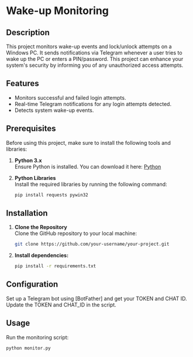 # Wake-up Monitoring

## Description
This project monitors wake-up events and lock/unlock attempts on a Windows PC. It sends notifications via Telegram whenever a user tries to wake up the PC or enters a PIN/password. This project can enhance your system's security by informing you of any unauthorized access attempts.

## Features
- Monitors successful and failed login attempts.
- Real-time Telegram notifications for any login attempts detected.
- Detects system wake-up events.

## Prerequisites
Before using this project, make sure to install the following tools and libraries:

1. **Python 3.x**  
   Ensure Python is installed. You can download it here: [Python](https://www.python.org/)

2. **Python Libraries**  
   Install the required libraries by running the following command:
   ```bash
   pip install requests pywin32
## Installation

1. **Clone the Repository**  
   Clone the GitHub repository to your local machine:
   ```bash
   git clone https://github.com/your-username/your-project.git
2. **Install dependencies:**
   ```bash
   pip install -r requirements.txt

## Configuration
Set up a Telegram bot using [BotFather] and get your TOKEN and CHAT ID.
Update the TOKEN and CHAT_ID in the script.

## Usage
Run the monitoring script:

  ```bash
python monitor.py
